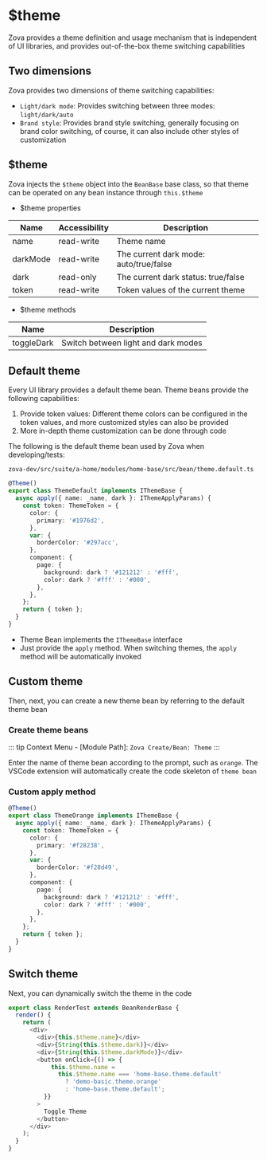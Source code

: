 # $theme

Zova provides a theme definition and usage mechanism that is independent of UI libraries, and provides out-of-the-box theme switching capabilities

## Two dimensions

Zova provides two dimensions of theme switching capabilities:

- `Light/dark mode`: Provides switching between three modes: `light/dark/auto`
- `Brand style`: Provides brand style switching, generally focusing on brand color switching, of course, it can also include other styles of customization

## $theme

Zova injects the `$theme` object into the `BeanBase` base class, so that theme can be operated on any bean instance through `this.$theme`

- $theme properties

| Name     | Accessibility | Description                            |
| -------- | ------------- | -------------------------------------- |
| name     | read-write    | Theme name                             |
| darkMode | read-write    | The current dark mode: auto/true/false |
| dark     | read-only     | The current dark status: true/false    |
| token    | read-write    | Token values of the current theme      |

- $theme methods

| Name       | Description                         |
| ---------- | ----------------------------------- |
| toggleDark | Switch between light and dark modes |

## Default theme

Every UI library provides a default theme bean. Theme beans provide the following capabilities:

1. Provide token values: Different theme colors can be configured in the token values, and more customized styles can also be provided
2. More in-depth theme customization can be done through code

The following is the default theme bean used by Zova when developing/tests:

`zova-dev/src/suite/a-home/modules/home-base/src/bean/theme.default.ts`

```typescript
@Theme()
export class ThemeDefault implements IThemeBase {
  async apply({ name: _name, dark }: IThemeApplyParams) {
    const token: ThemeToken = {
      color: {
        primary: '#1976d2',
      },
      var: {
        borderColor: '#297acc',
      },
      component: {
        page: {
          background: dark ? '#121212' : '#fff',
          color: dark ? '#fff' : '#000',
        },
      },
    };
    return { token };
  }
}
```

- Theme Bean implements the `IThemeBase` interface
- Just provide the `apply` method. When switching themes, the `apply` method will be automatically invoked

## Custom theme

Then, next, you can create a new theme bean by referring to the default theme bean

### Create theme beans

::: tip
Context Menu - [Module Path]: `Zova Create/Bean: Theme`
:::

Enter the name of theme bean according to the prompt, such as `orange`. The VSCode extension will automatically create the code skeleton of `theme bean`

### Custom apply method

```typescript
@Theme()
export class ThemeOrange implements IThemeBase {
  async apply({ name: _name, dark }: IThemeApplyParams) {
    const token: ThemeToken = {
      color: {
        primary: '#f28238',
      },
      var: {
        borderColor: '#f28d49',
      },
      component: {
        page: {
          background: dark ? '#121212' : '#fff',
          color: dark ? '#fff' : '#000',
        },
      },
    };
    return { token };
  }
}
```

## Switch theme

Next, you can dynamically switch the theme in the code

```typescript
export class RenderTest extends BeanRenderBase {
  render() {
    return (
      <div>
        <div>{this.$theme.name}</div>
        <div>{String(this.$theme.dark)}</div>
        <div>{String(this.$theme.darkMode)}</div>
        <button onClick={() => {
            this.$theme.name =
              this.$theme.name === 'home-base.theme.default'
                ? 'demo-basic.theme.orange'
                : 'home-base.theme.default';
          }}
        >
          Toggle Theme
        </button>
      </div>
    );
  }
}
```

